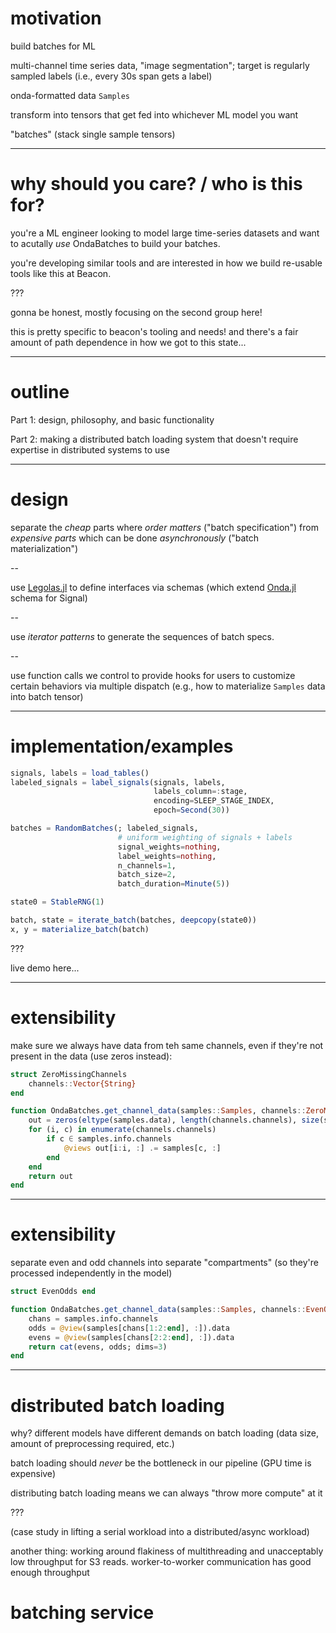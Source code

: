 # motivation

build batches for ML

multi-channel time series data, "image segmentation"; target is regularly
sampled labels (i.e., every 30s span gets a label)

onda-formatted data `Samples`

transform into tensors that get fed into whichever ML model you want

"batches" (stack single sample tensors)

---

# why should you care? / who is this for?

you're a ML engineer looking to model large time-series datasets and want to
acutally _use_ OndaBatches to build your batches.

you're developing similar tools and are interested in how we build re-usable
tools like this at Beacon.

???

gonna be honest, mostly focusing on the second group here!

this is pretty specific to beacon's tooling and needs!  and there's a fair
amount of path dependence in how we got to this state...

---

# outline

Part 1: design, philosophy, and basic functionality

Part 2: making a distributed batch loading system that doesn't require expertise
in distributed systems to use

---

# design

separate the _cheap_ parts where _order matters_ ("batch specification") from
_expensive parts_ which can be done _asynchronously_ ("batch materialization")

--

use [Legolas.jl](https://github.com/beacon-biosignals/Legolas.jl) to define
interfaces via schemas (which extend
[Onda.jl](https://github.com/beacon-biosignals/Onda.jl) schema for Signal)

--

use _iterator patterns_ to generate the sequences of batch specs.

--

use function calls we control to provide hooks for users to customize certain
behaviors via multiple dispatch (e.g., how to materialize `Samples` data into
batch tensor)

---

# implementation/examples

```julia
signals, labels = load_tables()
labeled_signals = label_signals(signals, labels, 
                                labels_column=:stage, 
                                encoding=SLEEP_STAGE_INDEX, 
                                epoch=Second(30))

batches = RandomBatches(; labeled_signals,
                        # uniform weighting of signals + labels
                        signal_weights=nothing,
                        label_weights=nothing,
                        n_channels=1,
                        batch_size=2,
                        batch_duration=Minute(5))

state0 = StableRNG(1)

batch, state = iterate_batch(batches, deepcopy(state0))
x, y = materialize_batch(batch)
```

???

live demo here...

---

# extensibility

make sure we always have data from teh same channels, even if they're not
present in the data (use zeros instead):

```julia
struct ZeroMissingChannels
    channels::Vector{String}
end

function OndaBatches.get_channel_data(samples::Samples, channels::ZeroMissingChannels)
    out = zeros(eltype(samples.data), length(channels.channels), size(samples.data, 2))
    for (i, c) in enumerate(channels.channels)
        if c ∈ samples.info.channels
            @views out[i:i, :] .= samples[c, :]
        end
    end
    return out
end
```

---

# extensibility

separate even and odd channels into separate "compartments" (so they're
processed independently in the model)

```julia
struct EvenOdds end

function OndaBatches.get_channel_data(samples::Samples, channels::EvenOdds)
    chans = samples.info.channels
    odds = @view(samples[chans[1:2:end], :]).data
    evens = @view(samples[chans[2:2:end], :]).data
    return cat(evens, odds; dims=3)
end
```

---

# distributed batch loading

why?  different models have different demands on batch loading (data size,
amount of preprocessing required, etc.)

batch loading should _never_ be the bottleneck in our pipeline (GPU time is
expensive)

distributing batch loading means we can always "throw more compute" at it

???

(case study in lifting a serial workload into a distributed/async workload)

another thing: working around flakiness of multithreading and unacceptably low
throughput for S3 reads.  worker-to-worker communication has good enough
throughput

# batching service


